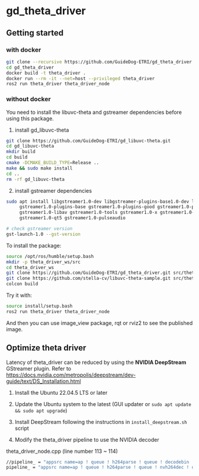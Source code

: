 # gd_theta_driver

## Getting started

### with docker

```bash
git clone --recursive https://github.com/GuideDog-ETRI/gd_theta_driver.git
cd gd_theta_driver
docker build -t theta_driver .
docker run --rm -it --net=host --privileged theta_driver
ros2 run theta_driver theta_driver_node
```

### without docker

You need to install the libuvc-theta and gstreamer dependencies before using this package.

1. install gd_libuvc-theta

```bash
git clone https://github.com/GuideDog-ETRI/gd_libuvc-theta.git
cd gd_libuvc-theta
mkdir build
cd build
cmake -DCMAKE_BUILD_TYPE=Release ..
make && sudo make install
cd ..
rm -rf gd_libuvc-theta
```

2. install gstreamer dependencies

```bash
sudo apt install libgstreamer1.0-dev libgstreamer-plugins-base1.0-dev libgstreamer-plugins-bad1.0-dev \
     gstreamer1.0-plugins-base gstreamer1.0-plugins-good gstreamer1.0-plugins-bad gstreamer1.0-plugins-ugly \
     gstreamer1.0-libav gstreamer1.0-tools gstreamer1.0-x gstreamer1.0-alsa gstreamer1.0-gl gstreamer1.0-gtk3 \
     gstreamer1.0-qt5 gstreamer1.0-pulseaudio

# check gstreamer version
gst-launch-1.0 --gst-version
```

To install the package:

```bash
source /opt/ros/humble/setup.bash
mkdir -p theta_driver_ws/src
cd theta_driver_ws
git clone https://github.com/GuideDog-ETRI/gd_theta_driver.git src/theta_driver
git clone https://github.com/stella-cv/libuvc-theta-sample.git src/theta_driver/3rd/libuvc-theta-sample
colcon build
```

Try it with:

```bash
source install/setup.bash
ros2 run theta_driver theta_driver_node 
```

And then you can use image_view package, rqt or rviz2 to see the published image.

## Optimize theta driver

Latency of theta_driver can be reduced by using the **NVIDIA DeepStream** GStreamer plugin. Refer to https://docs.nvidia.com/metropolis/deepstream/dev-guide/text/DS_Installation.html

1. Install the Ubuntu 22.04.5 LTS or later

2. Update the Ubuntu system to the latest  (GUI updater or `sudo apt update && sudo apt upgrade`)

3. Install DeepStream following the instructions in `install_deepstream.sh` script

4. Modify the theta_driver pipeline to use the NVIDIA decoder

theta_driver_node.cpp (line number 113 ~ 114)
```bash
//pipeline_ = "appsrc name=ap ! queue ! h264parse ! queue ! decodebin ! queue ! videoconvert n_threads=8 ! queue ! video/x-raw,format=RGB ! appsink name=appsink emit-signals=true";
pipeline_ = "appsrc name=ap ! queue ! h264parse ! queue ! nvh264dec ! queue ! gldownload ! queue ! nvvideoconvert n_threads=8 ! queue ! video/x-raw,format=RGB ! appsink name=appsink qos=false sync=false emit-signals=true";
```
